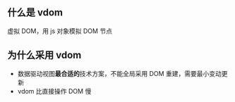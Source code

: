 ## 什么是 vdom

虚拟 DOM，用 js 对象模拟 DOM 节点

## 为什么采用 vdom

- 数据驱动视图**最合适的**技术方案，不能全局采用 DOM 重建，需要最小变动更新
- vdom 比直接操作 DOM 慢
